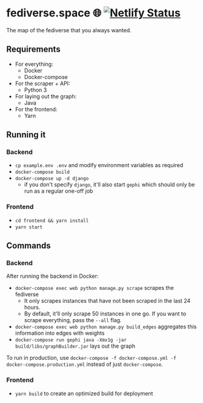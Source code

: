 # fediverse.space 🌐 [![Netlify Status](https://api.netlify.com/api/v1/badges/ddc939c0-c12f-4e0e-8ca3-cf6abe8b9a5a/deploy-status)](https://app.netlify.com/sites/sharp-curran-4b66d3/deploys)
The map of the fediverse that you always wanted.

## Requirements
- For everything:
  - Docker
  - Docker-compose
- For the scraper + API:
  - Python 3
- For laying out the graph:
  - Java
- For the frontend:
  - Yarn

## Running it
### Backend
- `cp example.env .env` and modify environment variables as required
- `docker-compose build`
- `docker-compose up -d django`
  - if you don't specify `django`, it'll also start `gephi` which should only be run as a regular one-off job
### Frontend
- `cd frontend && yarn install`
- `yarn start`

## Commands
### Backend

After running the backend in Docker:

- `docker-compose exec web python manage.py scrape` scrapes the fediverse
  - It only scrapes instances that have not been scraped in the last 24 hours.
  - By default, it'll only scrape 50 instances in one go. If you want to scrape everything, pass the `--all` flag.
- `docker-compose exec web python manage.py build_edges` aggregates this information into edges with weights
- `docker-compose run gephi java -Xmx1g -jar build/libs/graphBuilder.jar` lays out the graph

To run in production, use `docker-compose -f docker-compose.yml -f docker-compose.production.yml` instead of just `docker-compose`.

### Frontend
- `yarn build` to create an optimized build for deployment

